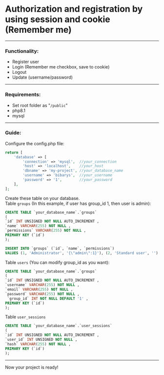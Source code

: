# Authorization and registration by using session and cookie (Remember me)
------
### Functionality:
+ Register user
+ Login (Remember me checkbox, save to cookie)
+ Logout
+ Update (username/password)
------
### Requirements:  
+ Set root folder as "`/public`"
+ php8.1  
+ mysql
------
### Guide:
Configure the config.php file:
```php
return [
    'database' => [
        'connection' => 'mysql',  //your_connection
        'host' => 'localhost',    //your_host
        'dbname' => 'my-project', //your_database_name
        'username' => 'bibarys',  //your_username
        'password' => '1',        //your_password
    ],
];
```
Create these table on your database.  
Table `groups` (In this example, if user has group_id 1, then user is admin):
```sql
CREATE TABLE `your_database_name`.`groups`
(
`id` INT UNSIGNED NOT NULL AUTO_INCREMENT ,
`name` VARCHAR(255) NOT NULL ,
`permissions` VARCHAR(255) NOT NULL ,
PRIMARY KEY (`id`)
);

INSERT INTO `groups` (`id`, `name`, `permissions`)
VALUES (1, 'Administrator', '{\"admin\":1}'), (2, 'Standard user', '')
```
Table `users` (You can modify group_id as you want):
```sql
CREATE TABLE `your_database_name`.`groups`
(
`id` INT UNSIGNED NOT NULL AUTO_INCREMENT ,
`username` VARCHAR(255) NOT NULL ,
`email` VARCHAR(255) NOT NULL ,
`password` VARCHAR(255) NOT NULL ,
 `group_id` INT NOT NULL DEFAULT '1' ,
PRIMARY KEY (`id`)
);
```
Table `user_sessions`
```sql
CREATE TABLE `your_database_name`.`user_sessions`
(
`id` INT UNSIGNED NOT NULL AUTO_INCREMENT ,
`user_id` INT UNSIGNED NOT NULL ,
`hash` VARCHAR(255) NOT NULL ,
PRIMARY KEY (`id`)
);
```
------
Now your project is ready!
